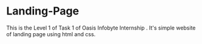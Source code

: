 # Landing-Page
This is the Level 1 of Task 1 of Oasis Infobyte Internship . It's simple website of landing page using html and css.
